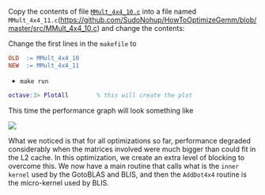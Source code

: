 Copy the contents of file [`MMult_4x4_10.c`](https://github.com/SudoNohup/HowToOptimizeGemm/blob/master/src/MMult_4x4_10.c) into a file named `MMult_4x4_11.c`(https://github.com/SudoNohup/HowToOptimizeGemm/blob/master/src/MMult_4x4_10.c) and change the contents:


Change the first lines in the `makefile` to
```makefile
OLD  := MMult_4x4_10
NEW  := MMult_4x4_11
```
 * `make run`
```matlab
octave:3> PlotAll        % this will create the plot
```

This time the performance graph will look something like

![](https://github.com/SudoNohup/HowToOptimizeGemm/raw/master/figures/compare_MMult-4x4-10_MMult-4x4-11.png)


What we noticed is that for all optimizations so far, performance degraded considerably when the matrices involved were much bigger than could fit in the L2 cache.  In this optimization, we create an extra level of blocking to overcome this.  We now have a main routine that calls what is the `inner kernel` used by the GotoBLAS and BLIS, and then the `AddDot4x4` routine is the micro-kernel used by BLIS.

